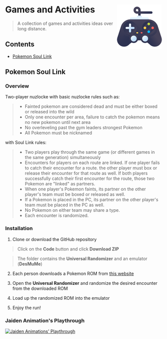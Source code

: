 
# Games and Activities <img src="console.png" align="right" width="144"/>

> A collection of games and activities ideas over long distance.

## Contents

- [Pokemon Soul Link](#soul-link)

## Pokemon Soul Link

### Overview

Two-player nuzlocke with basic nuzlocke rules such as:

> - Fainted pokemon are considered dead and must be either boxed or released into the wild
> - Only one encounter per area, failure to catch the pokemon means no new pokemon until next area
> - No overleveling past the gym leaders strongest Pokemon
> - All Pokemon must be nicknamed

with Soul Link rules:

> - Two players play through the same game (or different games in the same generation) simultaneously
> - Encounters for players on each route are linked. If one player fails to catch their encounter for a route.
the other player must box or release their encounter for that route as well. If both players successfully catch their
first encounter for the route, those two Pokemon are "linked" as partners.
> - When one player's Pokemon faints, its partner on the other player's team must be boxed or released as well.
> - If a Pokemon is placed in the PC, its partner on the other player's team must be placed in the PC as well.
> - No Pokemon on either team may share a type.
> - Each encounter is randomized.


### Installation

1. Clone or download the GitHub repository

  > Click on the **Code** button and click **Download ZIP**
  
  > The folder contains the **Universal Randomizer** and an emulator (**DesMuMe**)

2. Each person downloads a Pokemon ROM from [this website](https://r-roms.github.io/megathread/popular/#pokemon)

3. Open the **Universal Randomizer** and randomize the desired encounter from the downloaded ROM 

4. Load up the randomized ROM into the emulator

5. Enjoy the run!


### Jaiden Animation's Playthrough

[![Jaiden Animations' Playthrough](https://img.youtube.com/vi/HePvLYiZVko/maxresdefault.jpg)](https://www.youtube.com/watch?v=HePvLYiZVko)
